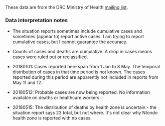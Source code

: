 These data are from the DRC Ministry of Health [mailing list](http://linkedin.us13.list-manage.com/subscribe?u=89e5755d2cca4840b1af93176&id=aedd23c530).

### Data interpretation notes

- The situation reports sometimes include cumulative cases and sometimes (appear to) report active cases.  I am trying to report cumulative cases, but I cannot guarantee the accuracy.

- Counts of cases and deaths are cumulative. A drop in cases means cases were ruled out or reclassified.

- 20180101: Cases reported here span from 1 Jan to 8 May. The temporal distribution of cases in that time period is not known. The cases reported during this period are apparently not included in reports from May 11 and 12.

- 20180513: Probable cases are now being reported. No information available on deaths or healthcare workers.

- 20180515: The distribution of deaths by health zone is uncertain - the situation report says 23 total, but not where. It's not clear why Ntondo health zone is reported with no cases.